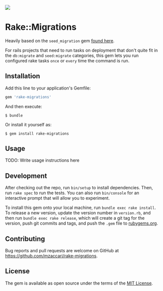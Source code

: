 <a href="https://codeclimate.com/github/mzaccari/rake-migrations"><img src="https://codeclimate.com/github/mzaccari/rake-migrations/badges/gpa.svg" /></a>

# Rake::Migrations

Heavily based on the `seed_migration` gem [found here](https://github.com/harrystech/seed_migration).

For rails projects that need to run tasks on deployment that don't quite fit in the `db:migrate` and `seed:migrate` categories, this gem lets you run configured rake tasks `once` or `every` time the command is run.

## Installation

Add this line to your application's Gemfile:

```ruby
gem 'rake-migrations'
```

And then execute:

    $ bundle

Or install it yourself as:

    $ gem install rake-migrations

## Usage

TODO: Write usage instructions here

## Development

After checking out the repo, run `bin/setup` to install dependencies. Then, run `rake spec` to run the tests. You can also run `bin/console` for an interactive prompt that will allow you to experiment.

To install this gem onto your local machine, run `bundle exec rake install`. To release a new version, update the version number in `version.rb`, and then run `bundle exec rake release`, which will create a git tag for the version, push git commits and tags, and push the `.gem` file to [rubygems.org](https://rubygems.org).

## Contributing

Bug reports and pull requests are welcome on GitHub at https://github.com/mzaccari/rake-migrations.


## License

The gem is available as open source under the terms of the [MIT License](http://opensource.org/licenses/MIT).

